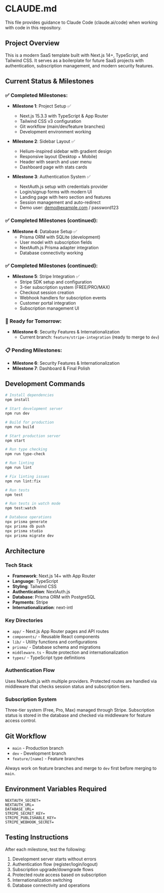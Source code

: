 # CLAUDE.md

This file provides guidance to Claude Code (claude.ai/code) when working with code in this repository.

## Project Overview

This is a modern SaaS template built with Next.js 14+, TypeScript, and Tailwind CSS. It serves as a boilerplate for future SaaS projects with authentication, subscription management, and modern security features.

## Current Status & Milestones

### ✅ Completed Milestones:
- **Milestone 1**: Project Setup ✅
  - Next.js 15.3.3 with TypeScript & App Router
  - Tailwind CSS v3 configuration 
  - Git workflow (main/dev/feature branches)
  - Development environment working

- **Milestone 2**: Sidebar Layout ✅
  - Helium-inspired sidebar with gradient design
  - Responsive layout (Desktop + Mobile)
  - Header with search and user menu
  - Dashboard page with stats cards

- **Milestone 3**: Authentication System ✅
  - NextAuth.js setup with credentials provider
  - Login/signup forms with modern UI
  - Landing page with hero section and features
  - Session management and auto-redirect
  - Demo user: demo@example.com / password123

### ✅ Completed Milestones (continued):
- **Milestone 4**: Database Setup ✅
  - Prisma ORM with SQLite (development)
  - User model with subscription fields
  - NextAuth.js Prisma adapter integration
  - Database connectivity working

### ✅ Completed Milestones (continued):
- **Milestone 5**: Stripe Integration ✅
  - Stripe SDK setup and configuration
  - 3-tier subscription system (FREE/PRO/MAX)
  - Checkout session creation
  - Webhook handlers for subscription events
  - Customer portal integration
  - Subscription management UI

### 🚧 Ready for Tomorrow:
- **Milestone 6**: Security Features & Internationalization
  - Current branch: `feature/stripe-integration` (ready to merge to `dev`)

### 📋 Pending Milestones:
- **Milestone 6**: Security Features & Internationalization
- **Milestone 7**: Dashboard & Final Polish

## Development Commands

```bash
# Install dependencies
npm install

# Start development server
npm run dev

# Build for production
npm run build

# Start production server
npm start

# Run type checking
npm run type-check

# Run linting
npm run lint

# Fix linting issues
npm run lint:fix

# Run tests
npm test

# Run tests in watch mode
npm test:watch

# Database operations
npx prisma generate
npx prisma db push
npx prisma studio
npx prisma migrate dev
```

## Architecture

### Tech Stack
- **Framework**: Next.js 14+ with App Router
- **Language**: TypeScript
- **Styling**: Tailwind CSS
- **Authentication**: NextAuth.js
- **Database**: Prisma ORM with PostgreSQL
- **Payments**: Stripe
- **Internationalization**: next-intl

### Key Directories
- `app/` - Next.js App Router pages and API routes
- `components/` - Reusable React components
- `lib/` - Utility functions and configurations
- `prisma/` - Database schema and migrations
- `middleware.ts` - Route protection and internationalization
- `types/` - TypeScript type definitions

### Authentication Flow
Uses NextAuth.js with multiple providers. Protected routes are handled via middleware that checks session status and subscription tiers.

### Subscription System
Three-tier system (Free, Pro, Max) managed through Stripe. Subscription status is stored in the database and checked via middleware for feature access control.

## Git Workflow

- `main` - Production branch
- `dev` - Development branch
- `feature/[name]` - Feature branches

Always work on feature branches and merge to `dev` first before merging to `main`.

## Environment Variables Required

```env
NEXTAUTH_SECRET=
NEXTAUTH_URL=
DATABASE_URL=
STRIPE_SECRET_KEY=
STRIPE_PUBLISHABLE_KEY=
STRIPE_WEBHOOK_SECRET=
```

## Testing Instructions

After each milestone, test the following:
1. Development server starts without errors
2. Authentication flow (register/login/logout)
3. Subscription upgrade/downgrade flows
4. Protected route access based on subscription
5. Internationalization switching
6. Database connectivity and operations
